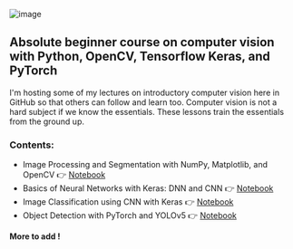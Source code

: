 ![image](https://user-images.githubusercontent.com/51282928/183243792-1e10d8ea-9017-422c-9623-1bb2d96630fc.png)

## Absolute beginner course on computer vision with Python, OpenCV, Tensorflow Keras, and PyTorch

I'm hosting some of my lectures on introductory computer vision here in GitHub so that others can follow and learn too. Computer vision is not a hard subject if we know the essentials. These lessons train the essentials from the ground up. 

### Contents:

* Image Processing and Segmentation with NumPy, Matplotlib, and OpenCV 👉 [Notebook](https://github.com/yohanesnuwara/starting-computer-vision/blob/main/Lesson_01_Basic_Image_Processing.ipynb)
* Basics of Neural Networks with Keras: DNN and CNN 👉 [Notebook](https://github.com/yohanesnuwara/starting-computer-vision/blob/main/Lesson_02_Neural_Networks_with_Tensorflow.ipynb)
* Image Classification using CNN with Keras 👉 [Notebook](https://github.com/yohanesnuwara/starting-computer-vision/blob/main/Lesson_03_Image_Classification.ipynb)
* Object Detection with PyTorch and YOLOv5 👉 [Notebook](https://github.com/yohanesnuwara/starting-computer-vision/blob/main/Lesson_05_Object_Detection.ipynb)

**More to add !**
